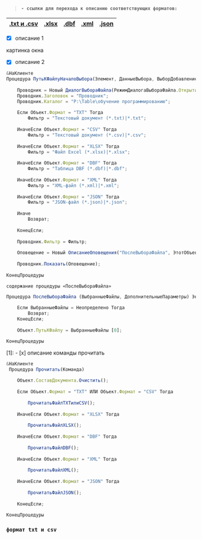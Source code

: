 
>#### `- ссылки для перехода к описанию соответствующих форматов:`
|[.txt и .csv](#формат-txt-и-csv)|[.xlsx](#формат-txt-и-csv)|[.dbf](#формат-txt-и-csv)|[.xml](#формат-txt-и-csv)|[.json](#формат-txt-и-csv)|
|-|-|-|-|-|

- [x] описание 1

картинка окна

- [x] описание 2
```js
&НаКлиенте
Процедура ПутьКФайлуНачалоВыбора(Элемент, ДанныеВыбора, ВыборДобавлением, СтандартнаяОбработка)
	
	Проводник = Новый ДиалогВыбораФайла(РежимДиалогаВыбораФайла.Открытие);
	Проводник.Заголовок = "Проводник";
	Проводник.Каталог = "P:\Table\обучение программированию";
	
	Если Объект.Формат = "TXT" Тогда 
	  	Фильтр = "Текстовый документ (*.txt)|*.txt";
		
	ИначеЕсли Объект.Формат = "CSV" Тогда 
	  	Фильтр = "Текстовый документ (*.csv)|*.csv"; 
		
	ИначеЕсли Объект.Формат = "XLSX" Тогда 
	  	Фильтр = "Файл Excel (*.xlsx)|*.xlsx";
		
	ИначеЕсли Объект.Формат = "DBF" Тогда 
	  	Фильтр = "Таблица DBF (*.dbf)|*.dbf";
		
	ИначеЕсли Объект.Формат = "XML" Тогда 
	  	Фильтр = "XML-файл (*.xml)|*.xml";
		
	ИначеЕсли Объект.Формат = "JSON" Тогда 
	  	Фильтр = "JSON-файл (*.json)|*.json";	
		
	Иначе 
		Возврат;
		
	КонецЕсли;
		
	Проводник.Фильтр = Фильтр;
	
	Оповещение = Новый ОписаниеОповещения("ПослеВыбораФайла", ЭтотОбъект);
	
	Проводник.Показать(Оповещение);
	
КонецПроцедуры
```

`содержание процедуры «ПослеВыбораФайла»`

```js
Процедура ПослеВыбораФайла (ВыбранныеФайлы, ДополнительныеПараметры) Экспорт
		
	Если ВыбранныеФайлы = Неопределено Тогда 
		Возврат;	
	КонецЕсли;
	
	Объект.ПутьКФайлу = ВыбранныеФайлы [0];

КонецПроцедуры
```

[1]: - [x] описание команды прочитать
```js
&НаКлиенте
 Процедура Прочитать(Команда)
	
	Объект.СоставДокумента.Очистить();
	
	Если Объект.Формат = "TXT" ИЛИ Объект.Формат = "CSV" Тогда 
		
		ПрочитатьФайлTXTилиCSV();
		
	ИначеЕсли Объект.Формат = "XLSX" Тогда 
		
		ПрочитатьФайлXLSX();
		
	ИначеЕсли Объект.Формат = "DBF" Тогда 
		
		ПрочитатьФайлDBF();
		
	ИначеЕсли Объект.Формат = "XML" Тогда 
		
		ПрочитатьФайлXML();	
		
	ИначеЕсли Объект.Формат = "JSON" Тогда 
		
		ПрочитатьФайлJSON();
		
	КонецЕсли;
		
КонецПроцедуры
```

### `формат txt и csv`

